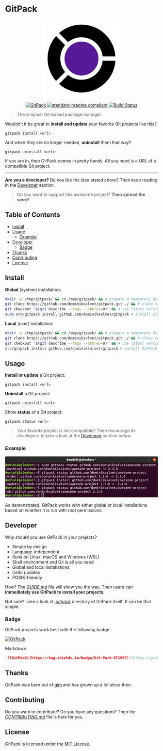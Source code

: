 # GitPack

<p align="center">
    <a href="https://github.com/dominiksalvet/gitpack">
        <img src="img/gitpack.png" alt="GitPack logo" height="256"></a>
</p>

<p align="center">
    <a href="https://github.com/dominiksalvet/gitpack">
        <img src="https://img.shields.io/badge/Git-Pack-571997" alt="GitPack"></a>
    <a href="https://github.com/RichardLitt/standard-readme">
        <img src="https://img.shields.io/badge/readme_style-standard-brightgreen" alt="standard-readme compliant"></a>
    <a href="https://travis-ci.com/dominiksalvet/gitpack">
        <img src="https://travis-ci.com/dominiksalvet/gitpack.svg?branch=master" alt="Build Status"></a>
</p>

> The simplest Git-based package manager.

Wouldn't it be great to **install and update** your favorite Git projects like this?

```
gitpack install <url>
```

And when they are no longer needed, **uninstall** them that way?

```
gitpack uninstall <url>
```

If you are in, then GitPack comes in pretty handy. All you need is a URL of a compatible Git project.

---

**Are you a developer?** Do you like the idea stated above? Then keep reading in the [Developer](#developer) section.

> Do you want to support this awesome project? **Then spread the word!**

## Table of Contents

* [Install](#install)
* [Usage](#usage)
  * [Example](#example)
* [Developer](#developer)
  * [Badge](#badge)
* [Thanks](#thanks)
* [Contributing](#contributing)
* [License](#license)

## Install

**Global** (system) installation:

```sh
mkdir -p /tmp/gitpack/ && cd /tmp/gitpack/ && # prepare a temporary directory
git clone https://github.com/dominiksalvet/gitpack.git ./ && # clone repository
git checkout "$(git describe --tags --abbrev=0)" && # use latest version
sudo src/gitpack install github.com/dominiksalvet/gitpack # install GitPack
```

**Local** (user) installation:

```sh
mkdir -p /tmp/gitpack/ && cd /tmp/gitpack/ && # prepare a temporary directory
git clone https://github.com/dominiksalvet/gitpack.git ./ && # clone repository
git checkout "$(git describe --tags --abbrev=0)" && # use latest version
src/gitpack install github.com/dominiksalvet/gitpack # install GitPack
```

## Usage

**Install or update** a Git project:

```
gitpack install <url>
```

**Uninstall** a Git project:

```
gitpack uninstall <url>
```

Show **status** of a Git project:

```
gitpack status <url>
```

> Your favorite project is not compatible? Then encourage its developers to take a look at the [Developer](#developer) section below.

### Example

<p align="center">
    <img src="img/example.png" alt="GitPack example">
</p>

As demonstrated, GitPack works with either global or local installations based on whether it is run with root permissions.

## Developer

Why should you use GitPack in your projects?

* Simple by design
* Language-independent
* Runs on Linux, macOS and Windows (WSL)
* Shell environment and Git is all you need
* Global and local installations
* Delta updates
* POSIX-friendly

How? The [*GUIDE.md*](GUIDE.md) file will show you the way. Then users can **immediately use GitPack to install your projects**.

Not sure? Take a look at [*.gitpack*](.gitpack) directory of GitPack itself. It can be that simple.

### Badge

GitPack projects work best with the following badge:

[![GitPack](https://img.shields.io/badge/Git-Pack-571997)](https://github.com/dominiksalvet/gitpack)

Markdown:

```markdown
[![GitPack](https://img.shields.io/badge/Git-Pack-571997)](https://github.com/dominiksalvet/gitpack)
```

## Thanks

GitPack was born out of [gim](https://github.com/dominiksalvet/gim) and has grown up a lot since then.

## Contributing

Do you want to contribute? Do you have any questions? Then the [*CONTRIBUTING.md*](CONTRIBUTING.md) file is here for you.

## License

GitPack is licensed under the [MIT License](LICENSE.txt).
